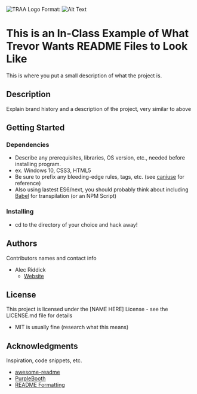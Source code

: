 ![TRAA Logo](images/traa_logo-MASTER.png)
Format: ![Alt Text](url)

# This is an In-Class Example of What Trevor Wants README Files to Look Like

This is where you put a small description of what the project is.

## Description

Explain brand history and a description of the project, very similar to above

## Getting Started

### Dependencies

* Describe any prerequisites, libraries, OS version, etc., needed before installing program.
* ex. Windows 10, CSS3, HTML5
* Be sure to prefix any bleeding-edge rules, tags, etc. (see [caniuse](https://caniuse.com/) for reference)
* Also using lastest ES6/next, you should probably think about including [Babel](https://babeljs.io/) for transpilation (or an NPM Script)

### Installing

* cd to the directory of your choice and hack away!

## Authors

Contributors names and contact info

* Alec Riddick
	* [Website](http://www.chroniclesofriddickdesign.com/)

## License

This project is licensed under the [NAME HERE] License - see the LICENSE.md file for details
* MIT is usually fine (research what this means)

## Acknowledgments

Inspiration, code snippets, etc.
* [awesome-readme](https://github.com/matiassingers/awesome-readme)
* [PurpleBooth](https://gist.github.com/PurpleBooth/109311bb0361f32d87a2)
* [README Formatting](https://guides.github.com/features/mastering-markdown/)
